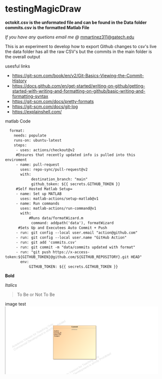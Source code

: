 # testingMagicDraw

**octokit.csv is the unformated file and can be found in the Data folder** 
**commits.csv is the formatted Matlab File**

*If you have any quetions email me @*
mmartinez311@gatech.edu

This is an experiment to develop how to export Github changes to csv's live
the data folder has all the raw CSV's but the commits in the main folder is the overall output

usesful links 

  - https://git-scm.com/book/en/v2/Git-Basics-Viewing-the-Commit-History
  - https://docs.github.com/en/get-started/writing-on-github/getting-started-with-writing-and-formatting-on-github/basic-writing-and-formatting-syntax
  - https://git-scm.com/docs/pretty-formats
  - https://git-scm.com/docs/git-log 
  - https://explainshell.com/


matlab Code
~~~          
  format:
    needs: populate
    runs-on: ubuntu-latest
    steps:
     - uses: actions/checkout@v2
     #Ensures that recently updated info is pulled into this enviroment
     - name: pull-request
       uses: repo-sync/pull-request@v2
       with:
            destination_branch: "main"
            github_token: ${{ secrets.GITHUB_TOKEN }}    
     #Self Hosted Matlab Setup=       
     - name: Set up MATLAB
       uses: matlab-actions/setup-matlab@v1
     - name: Run commands
       uses: matlab-actions/run-command@v1
       with:
           #Runs data/formatWizard.m 
            command: addpath('data'), formatWizard 
      #Sets Up and Executees Auto Commit + Push
     - run: git config --local user.email "action@github.com"
     - run: git config --local user.name "GitHub Action"
     - run: git add 'commits.csv'
     - run: git commit -m "data/commits updated with format"
     - run: "git push https://x-access-token:${GITHUB_TOKEN}@github.com/${GITHUB_REPOSITORY}.git HEAD"
       env:
           GITHUB_TOKEN: ${{ secrets.GITHUB_TOKEN }}
~~~      

**Bold**

*Italics*

>To Be or Not To Be


image test 
![this is an image](https://github.com/MartinTheDude/testingMagicDraw/blob/ef181226538cd4403da483274cd6edbee60a2a82/model.png)

